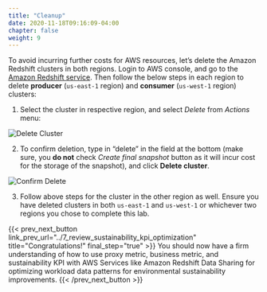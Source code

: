 ```yaml
---
title: "Cleanup"
date: 2020-11-18T09:16:09-04:00
chapter: false
weight: 9
---
```


To avoid incurring further costs for AWS resources, let’s delete the Amazon Redshift clusters in both regions. Login to AWS console, and go to the [Amazon Redshift service](https://us-east-1.console.aws.amazon.com/redshiftv2/home). Then follow the below steps in each region to delete **producer** (`us-east-1` region) and **consumer** (`us-west-1` region) clusters:

1. Select the cluster in respective region, and select _Delete_ from _Actions_ menu:

![Delete Cluster](/Sustainability/300_optimize_data_pattern_using_redshift_data_sharing/cleanup/images/delete_cluster.png?classes=lab_picture_small)


2. To confirm deletion, type in “delete” in the field at the bottom (make sure, you **do not** check _Create final snapshot_ button as it will incur cost for the storage of the snapshot), and click **Delete cluster**.

![Confirm Delete](/Sustainability/300_optimize_data_pattern_using_redshift_data_sharing/cleanup/images/confirm_delete.png?classes=lab_picture_small)


3. Follow above steps for the cluster in the other region as well. Ensure you have deleted clusters in both `us-east-1` and `us-west-1` or whichever two regions you chose to complete this lab.

{{< prev_next_button link_prev_url="../7_review_sustainability_kpi_optimization"  title="Congratulations!" final_step="true" >}}
You should now have a firm understanding of how to use proxy metric, business metric, and sustainability KPI with AWS Services like Amazon Redshift Data Sharing for optimizing workload data patterns for environmental sustainability improvements.
{{< /prev_next_button >}}
